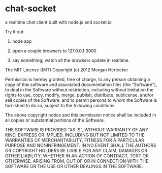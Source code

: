 chat-socket
===========

a realtime chat client built with node.js and socket.io

Try it out:

  1) node app

  2) open a couple browsers to 127.0.0.1:3000

  3) say something; watch all the browsers update in realtime.



The MIT License (MIT)
Copyright (c) 2012 Morgan Herlocker

Permission is hereby granted, free of charge, to any person obtaining a copy of this software and associated documentation files (the "Software"), to deal in the Software without restriction, including without limitation the rights to use, copy, modify, merge, publish, distribute, sublicense, and/or sell copies of the Software, and to permit persons to whom the Software is furnished to do so, subject to the following conditions:

The above copyright notice and this permission notice shall be included in all copies or substantial portions of the Software.

THE SOFTWARE IS PROVIDED "AS IS", WITHOUT WARRANTY OF ANY KIND, EXPRESS OR IMPLIED, INCLUDING BUT NOT LIMITED TO THE WARRANTIES OF MERCHANTABILITY, FITNESS FOR A PARTICULAR PURPOSE AND NONINFRINGEMENT. IN NO EVENT SHALL THE AUTHORS OR COPYRIGHT HOLDERS BE LIABLE FOR ANY CLAIM, DAMAGES OR OTHER LIABILITY, WHETHER IN AN ACTION OF CONTRACT, TORT OR OTHERWISE, ARISING FROM, OUT OF OR IN CONNECTION WITH THE SOFTWARE OR THE USE OR OTHER DEALINGS IN THE SOFTWARE.